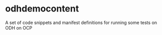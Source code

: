 # odhdemocontent
A set of code snippets and manifest definitions for running some tests on ODH on OCP
